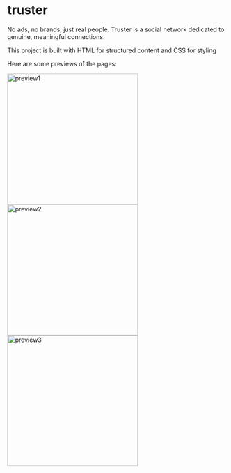 # truster
No ads, no brands, just real people. Truster is a social network dedicated to genuine, meaningful connections.

This project is built with HTML for structured content and CSS for styling

Here are some previews of the pages:

<img width="300" alt="preview1" src="https://github.com/user-attachments/assets/cb870edf-09e8-4589-bb30-9a199959a03b">
<img width="300" alt="preview2" src="https://github.com/user-attachments/assets/368a0193-5450-45f6-9eed-dd414f876777">
<img width="300" alt="preview3" src="https://github.com/user-attachments/assets/feb0fe4b-f997-498d-9a48-05ed43d5023e">
